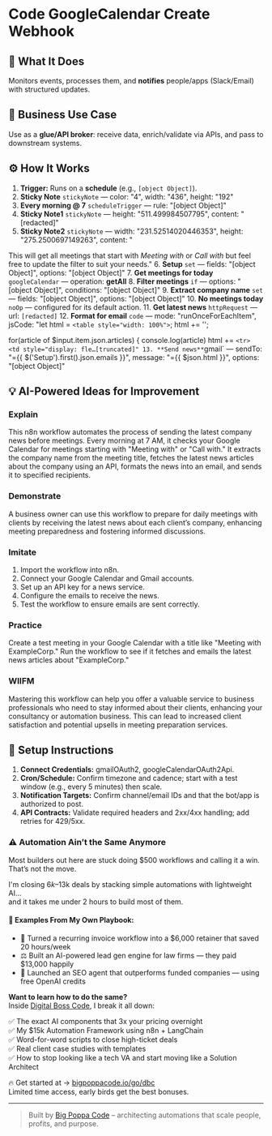 # Code GoogleCalendar Create Webhook
  ## 🚀 What It Does
  Monitors events, processes them, and **notifies** people/apps (Slack/Email) with structured updates.
  
  ## 💼 Business Use Case
  Use as a **glue/API broker**: receive data, enrich/validate via APIs, and pass to downstream systems.
  
  ## ⚙️ How It Works
  1. **Trigger:** Runs on a **schedule** (e.g., `[object Object]`).
  2. **Sticky Note** `stickyNote` — color: "4", width: "436", height: "192"
3. **Every morning @ 7** `scheduleTrigger` — rule: "[object Object]"
4. **Sticky Note1** `stickyNote` — height: "511.499984507795", content: "[redacted]"
5. **Sticky Note2** `stickyNote` — width: "231.52514020446353", height: "275.2500697149263", content: "












This will get all meetings that start with *Meeting with* or *Call with* but feel free to update the filter to suit your needs."
6. **Setup** `set` — fields: "[object Object]", options: "[object Object]"
7. **Get meetings for today** `googleCalendar` — operation: **getAll**
8. **Filter meetings** `if` — options: "[object Object]", conditions: "[object Object]"
9. **Extract company name** `set` — fields: "[object Object]", options: "[object Object]"
10. **No meetings today** `noOp` — configured for its default action.
11. **Get latest news** `httpRequest` — url: `[redacted]`
12. **Format for email** `code` — mode: "runOnceForEachItem", jsCode: "let html = `<table style="width: 100%">`;
html += '</table>';

for(article of $input.item.json.articles) {
  console.log(article)
  html += `
    <tr>
      <td style="display: fle…[truncated]"
13. **Send news** `gmail` — sendTo: "={{ $('Setup').first().json.emails }}", message: "={{ $json.html }}", options: "[object Object]"
  
  ## 💡 AI-Powered Ideas for Improvement
  ### Explain
This n8n workflow automates the process of sending the latest company news before meetings. Every morning at 7 AM, it checks your Google Calendar for meetings starting with "Meeting with" or "Call with." It extracts the company name from the meeting title, fetches the latest news articles about the company using an API, formats the news into an email, and sends it to specified recipients.

### Demonstrate
A business owner can use this workflow to prepare for daily meetings with clients by receiving the latest news about each client’s company, enhancing meeting preparedness and fostering informed discussions.

### Imitate
1. Import the workflow into n8n.
2. Connect your Google Calendar and Gmail accounts.
3. Set up an API key for a news service.
4. Configure the emails to receive the news.
5. Test the workflow to ensure emails are sent correctly.

### Practice
Create a test meeting in your Google Calendar with a title like "Meeting with ExampleCorp." Run the workflow to see if it fetches and emails the latest news articles about "ExampleCorp."

### WIIFM
Mastering this workflow can help you offer a valuable service to business professionals who need to stay informed about their clients, enhancing your consultancy or automation business. This can lead to increased client satisfaction and potential upsells in meeting preparation services.
  
  ## 🔧 Setup Instructions
  1. **Connect Credentials:** gmailOAuth2, googleCalendarOAuth2Api.
2. **Cron/Schedule:** Confirm timezone and cadence; start with a test window (e.g., every 5 minutes) then scale.
3. **Notification Targets:** Confirm channel/email IDs and that the bot/app is authorized to post.
4. **API Contracts:** Validate required headers and 2xx/4xx handling; add retries for 429/5xx.
  
### ⚠️ Automation Ain’t the Same Anymore

Most builders out here are stuck doing $500 workflows and calling it a win.  
That’s not the move.  

I'm closing $6k–$13k deals by stacking simple automations with lightweight AI...  
and it takes me under 2 hours to build most of them.

#### 🧠 Examples From My Own Playbook:
- 🔁 Turned a recurring invoice workflow into a $6,000 retainer that saved 20 hours/week  
- ⚖️ Built an AI-powered lead gen engine for law firms — they paid $13,000 happily  
- 🚀 Launched an SEO agent that outperforms funded companies — using free OpenAI credits  

**Want to learn how to do the same?**  
Inside [Digital Boss Code](https://bigpoppacode.io/go/dbc), I break it all down:

✅ The exact AI components that 3x your pricing overnight  
✅ My $15k Automation Framework using n8n + LangChain  
✅ Word-for-word scripts to close high-ticket deals  
✅ Real client case studies with templates  
✅ How to stop looking like a tech VA and start moving like a Solution Architect  

🔥 Get started at → [bigpoppacode.io/go/dbc](https://bigpoppacode.io/go/dbc)  
Limited time access, early birds get the best bonuses.

---
> Built by [Big Poppa Code](https://bigpoppacode.io) – architecting automations that scale people, profits, and purpose.
  